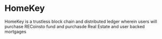 # HomeKey

HomeKey is a trustless block chain and distributed ledger wherein users will purchase RECoinsto fund and purchasde Real Estate and user backed mortgages

